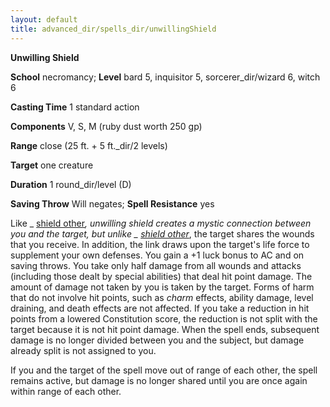 ```yaml
---
layout: default
title: advanced_dir/spells_dir/unwillingShield
---
```

 **Unwilling Shield**

**School** necromancy; **Level** bard 5, inquisitor 5, sorcerer_dir/wizard 6, witch 6

**Casting Time** 1 standard action

**Components** V, S, M (ruby dust worth 250 gp)

**Range** close (25 ft. + 5 ft._dir/2 levels)

**Target** one creature

**Duration** 1 round_dir/level (D)

**Saving Throw** Will negates; **Spell Resistance** yes

Like _ [shield other](../../spells_dir/shieldOther#_shield-other)_, _unwilling shield_ creates a mystic connection between you and the target, but unlike _ [shield other](../../spells_dir/shieldOther#_shield-other)_, the target shares the wounds that you receive. In addition, the link draws upon the target's life force to supplement your own defenses. You gain a +1 luck bonus to AC and on saving throws. You take only half damage from all wounds and attacks (including those dealt by special abilities) that deal hit point damage. The amount of damage not taken by you is taken by the target. Forms of harm that do not involve hit points, such as _charm_ effects, ability damage, level draining, and death effects are not affected. If you take a reduction in hit points from a lowered Constitution score, the reduction is not split with the target because it is not hit point damage. When the spell ends, subsequent damage is no longer divided between you and the subject, but damage already split is not assigned to you.

If you and the target of the spell move out of range of each other, the spell remains active, but damage is no longer shared until you are once again within range of each other.

